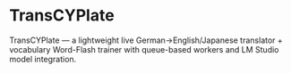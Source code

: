# TransCYPlate
TransCYPlate — a lightweight live German→English/Japanese translator + vocabulary Word-Flash trainer with queue-based workers and LM Studio model integration.
